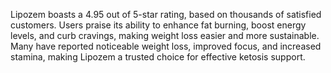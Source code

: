 Lipozem boasts a 4.95 out of 5-star rating, based on thousands of satisfied customers. Users praise its ability to enhance fat burning, boost energy levels, and curb cravings, making weight loss easier and more sustainable. Many have reported noticeable weight loss, improved focus, and increased stamina, making Lipozem a trusted choice for effective ketosis support.
